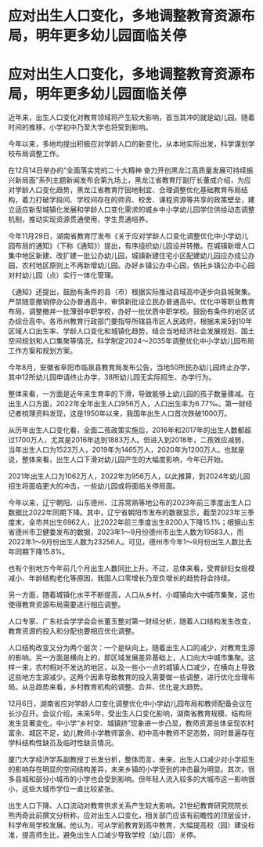 # 应对出生人口变化，多地调整教育资源布局，明年更多幼儿园面临关停

# 应对出生人口变化，多地调整教育资源布局，明年更多幼儿园面临关停

近年来，出生人口变化对教育领域将产生较大影响，首当其冲的就是幼儿园。随着时间的推移，小学初中乃至大学也将受到影响。

今年以来，多地均提出积极应对学龄人口的新变化，从本地实际出发，科学谋划学校布局调整工作。

在12月14日举办的“全面落实党的二十大精神
奋力开创黑龙江高质量发展可持续振兴新局面”系列主题新闻发布会第九场上，黑龙江省教育厅副厅长董成介绍，为应对学龄人口变化趋势，黑龙江省教育厅因地制宜、合理调整优化基础教育布局结构，着力打破学段间、学校间存在的师资、校舍、课程资源等共享的政策壁垒，建立适应新型城镇化发展和学龄人口变化需求的城乡中小学幼儿园学位供给动态调整机制，推动实现资源贯通使用，学生贯通培养。

今年11月29日，湖南省教育厅发布《关于应对学龄人口变化调整优化中小学幼儿园布局的通知》（下称《通知》）提出，有序组织幼儿园设并转撤。在城镇新增人口集中地区新建、改扩建一批公办幼儿园，城镇新建住宅小区配建幼儿园应办成公办园，农村地区原则上不再新增幼儿园。办好乡镇公办中心园，依托乡镇公办中心园对村幼儿园（点）实行一体化管理。

《通知》还提出，鼓励有条件的县（市）根据实际推动县域高中逐步向县城聚集。严禁随意撤销停办公办普通高中，审慎新批设立民办普通高中。优化中等职业教育布局，调整撤并一批薄弱中职学校，办好一批优质中职学校。鼓励有条件的地区试办综合高中。各市州教育行政部门要指导所辖县市区人民政府，根据未来5到10年区域人口出生率、学龄人口变化和城镇化趋势，结合当地经济社会发展规划、国土空间规划和人口集聚等情况，科学制定2024～2035年调整优化中小学幼儿园布局工作方案和规划方案。

今年8月，安徽省阜阳市临泉县教育局发布公告，当地50所民办幼儿园终止办学，其中12所幼儿园申请终止办学，38所幼儿园无实际招生、办学行为。

整体来看，一方面是近年来生育率的下滑，导致能够上幼儿园的孩子数量骤减。在出生人口方面，2022年全年出生人口956万人，人口出生率为6.77‰。第一财经记者梳理资料发现，这是1950年以来，我国年出生人口首次跌破1000万。

从历年出生人口变化看，全面二孩政策实施后，2016年和2017年的出生人数都超过1700万人，尤其是2016年达到1883万人。但进入到2018年，二孩效应减弱，当年出生人口为1523万人，2019年为1465万人，2020年为1200万人。也就是说，整体来看，出生人口下滑对幼儿园产生的大幅度影响，今年已开始。

2021年出生人口为1062万人，2022年为956万人，以此推算，到2024年幼儿园招生将面临更大的冲击，一些幼儿园或将面临关停局面。

今年以来，辽宁朝阳、山东德州、江苏常熟等地公布的2023年前三季度出生人口数据比2022年同期下降。其中，辽宁省朝阳市发布的数据显示，截至2023年三季度末，全市共出生6962人，比2022年前三季度出生8200人下降15.1%；根据山东省德州市卫健委发布的数据，2023年1～9月份德州市出生人数为19583人，而2022年1～9月份出生人数为23256人。可见，德州市今年1～9月份出生人数比去年同期下降15.8%。

也有个别地方今年前几个月出生人数同比上升。不过，总体来看，受育龄妇女规模减小、年龄结构老化等原因，我国人口零增长乃至负增长的趋势将会持续。

另一方面，随着城镇化水平不断提高，人口从乡村、小城镇向大中城市集聚，这也使得教育资源布局需要进行相应调整。

人口专家、广东社会学学会会长董玉整对第一财经分析，随着人口结构发生改变，教育资源的投入和分配也要相应优化调整。

人口结构改变又分为两个层次：一个是纵向上，随着出生人口的减少，对教育生源的影响。另一方面是横向上的，即区域发展差异基础上，人口向大中城市集聚。这样一来，农村相对不发达的地区，以及一些小一点的城镇人口减少，在横向上导致这些地方生源减少。这两个因素导致教育的投入需要做一些调整，进行优化合理布局。从总趋势来看，乡村教育机构的调整、合并、优化是大趋势。

12月6日，湖南省应对学龄人口变化调整优化中小学幼儿园布局和教师配备会议在长沙召开。会议介绍，未来5年，受出生人口变化影响，湖南省教育规模、结构将发生显著变化，中小学“乡村空、城镇挤”现象进一步凸显，教师资源总体呈现农村富余、城区不足，幼儿教师小学教师富余、初中高中教师不足态势，同时普遍存在学科结构性缺员及临时性缺员情况。

厦门大学经济学系副教授丁长发分析，整体而言，未来，出生人口减少对小学招生的影响存在明显的空间结构差异，未来乡镇的小学受到的冲击最为明显。其次，很多县城和部分小城市的小学也会受到影响。但年轻人流入较多的大城市这一影响很小，这些大城市学位一直比较紧张。

出生人口下降、人口流动对教育供求关系产生较大影响。21世纪教育研究院院长熊丙奇此前撰文分析称，应对出生人口变化，相关部门应该有前瞻性的顶层设计，科学布局学校发展。他认为，可从学前教育到高中教育，大幅提高校（园）建设标准，提高师生比，避免出生人口减少导致学校（幼儿园）关停。

